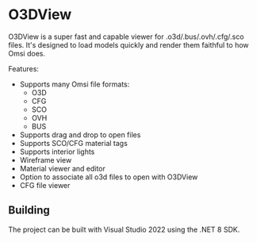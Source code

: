 # O3DView
O3DView is a super fast and capable viewer for .o3d/.bus/.ovh/.cfg/.sco files. It's designed to load models quickly and render them faithful to how Omsi does.

Features:
 - Supports many Omsi file formats:
   - O3D
   - CFG
   - SCO
   - OVH
   - BUS
 - Supports drag and drop to open files
 - Supports SCO/CFG material tags
 - Supports interior lights
 - Wireframe view
 - Material viewer and editor
 - Option to associate all o3d files to open with O3DView
 - CFG file viewer
    
## Building
The project can be built with Visual Studio 2022 using the .NET 8 SDK.
